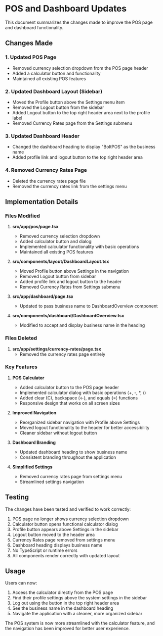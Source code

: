 # POS and Dashboard Updates

This document summarizes the changes made to improve the POS page and dashboard functionality.

## Changes Made

### 1. Updated POS Page
- Removed currency selection dropdown from the POS page header
- Added a calculator button and functionality
- Maintained all existing POS features

### 2. Updated Dashboard Layout (Sidebar)
- Moved the Profile button above the Settings menu item
- Removed the Logout button from the sidebar
- Added Logout button to the top right header area next to the profile label
- Removed Currency Rates page from the Settings submenu

### 3. Updated Dashboard Header
- Changed the dashboard heading to display "BoltPOS" as the business name
- Added profile link and logout button to the top right header area

### 4. Removed Currency Rates Page
- Deleted the currency rates page file
- Removed the currency rates link from the settings menu

## Implementation Details

### Files Modified

1. **src/app/pos/page.tsx**
   - Removed currency selection dropdown
   - Added calculator button and dialog
   - Implemented calculator functionality with basic operations
   - Maintained all existing POS features

2. **src/components/layout/DashboardLayout.tsx**
   - Moved Profile button above Settings in the navigation
   - Removed Logout button from sidebar
   - Added profile link and logout button to the header
   - Removed Currency Rates from Settings submenu

3. **src/app/dashboard/page.tsx**
   - Updated to pass business name to DashboardOverview component

4. **src/components/dashboard/DashboardOverview.tsx**
   - Modified to accept and display business name in the heading

### Files Deleted

1. **src/app/settings/currency-rates/page.tsx**
   - Removed the currency rates page entirely

### Key Features

1. **POS Calculator**
   - Added calculator button to the POS page header
   - Implemented calculator dialog with basic operations (+, -, *, /)
   - Added clear (C), backspace (←), and equals (=) functions
   - Responsive design that works on all screen sizes

2. **Improved Navigation**
   - Reorganized sidebar navigation with Profile above Settings
   - Moved logout functionality to the header for better accessibility
   - Cleaner sidebar without logout button

3. **Dashboard Branding**
   - Updated dashboard heading to show business name
   - Consistent branding throughout the application

4. **Simplified Settings**
   - Removed currency rates page from settings menu
   - Streamlined settings navigation

## Testing

The changes have been tested and verified to work correctly:

1. POS page no longer shows currency selection dropdown
2. Calculator button opens functional calculator dialog
3. Profile button appears above Settings in the sidebar
4. Logout button moved to the header area
5. Currency Rates page removed from settings menu
6. Dashboard heading displays business name
7. No TypeScript or runtime errors
8. All components render correctly with updated layout

## Usage

Users can now:

1. Access the calculator directly from the POS page
2. Find their profile settings above the system settings in the sidebar
3. Log out using the button in the top right header area
4. See the business name in the dashboard heading
5. Navigate the application with a cleaner, more organized sidebar

The POS system is now more streamlined with the calculator feature, and the navigation has been improved for better user experience.